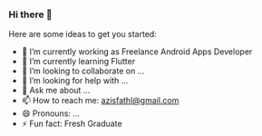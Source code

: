 ### Hi there 👋


Here are some ideas to get you started:

- 🔭 I’m currently working as Freelance Android Apps Developer
- 🌱 I’m currently learning Flutter
- 👯 I’m looking to collaborate on ...
- 🤔 I’m looking for help with ...
- 💬 Ask me about ...
- 📫 How to reach me: azisfathl@gmail.com
- 😄 Pronouns: ...
- ⚡ Fun fact: Fresh Graduate 

